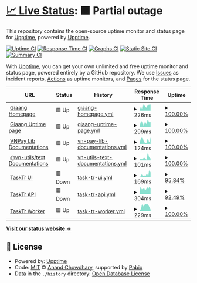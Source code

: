 # [📈 Live Status](https://uptime.giaang.id.vn): <!--live status--> **🟧 Partial outage**

This repository contains the open-source uptime monitor and status page for [Upptime](https://upptime.js.org), powered by [Upptime](https://github.com/upptime/upptime).

[![Uptime CI](https://github.com/lehuygiang28/open-source-uptime/workflows/Uptime%20CI/badge.svg)](https://github.com/lehuygiang28/open-source-uptime/actions?query=workflow%3A%22Uptime+CI%22)
[![Response Time CI](https://github.com/lehuygiang28/open-source-uptime/workflows/Response%20Time%20CI/badge.svg)](https://github.com/lehuygiang28/open-source-uptime/actions?query=workflow%3A%22Response+Time+CI%22)
[![Graphs CI](https://github.com/lehuygiang28/open-source-uptime/workflows/Graphs%20CI/badge.svg)](https://github.com/lehuygiang28/open-source-uptime/actions?query=workflow%3A%22Graphs+CI%22)
[![Static Site CI](https://github.com/lehuygiang28/open-source-uptime/workflows/Static%20Site%20CI/badge.svg)](https://github.com/lehuygiang28/open-source-uptime/actions?query=workflow%3A%22Static+Site+CI%22)
[![Summary CI](https://github.com/lehuygiang28/open-source-uptime/workflows/Summary%20CI/badge.svg)](https://github.com/lehuygiang28/open-source-uptime/actions?query=workflow%3A%22Summary+CI%22)

With [Upptime](https://upptime.js.org), you can get your own unlimited and free uptime monitor and status page, powered entirely by a GitHub repository. We use [Issues](https://github.com/upptime/upptime/issues) as incident reports, [Actions](https://github.com/lehuygiang28/open-source-uptime/actions) as uptime monitors, and [Pages](https://uptime.giaang.id.vn) for the status page.

<!--start: status pages-->
<!-- This summary is generated by Upptime (https://github.com/upptime/upptime) -->
<!-- Do not edit this manually, your changes will be overwritten -->
<!-- prettier-ignore -->
| URL | Status | History | Response Time | Uptime |
| --- | ------ | ------- | ------------- | ------ |
| <img alt="" src="https://icons.duckduckgo.com/ip3/giaang.id.vn.ico" height="13"> [Giaang Homepage](https://giaang.id.vn) | 🟩 Up | [giaang-homepage.yml](https://github.com/lehuygiang28/uptime-tracking/commits/HEAD/history/giaang-homepage.yml) | <details><summary><img alt="Response time graph" src="./graphs/giaang-homepage/response-time-week.png" height="20"> 226ms</summary><br><a href="https://uptime.giaang.id.vn/history/giaang-homepage"><img alt="Response time 285" src="https://img.shields.io/endpoint?url=https%3A%2F%2Fraw.githubusercontent.com%2Flehuygiang28%2Fuptime-tracking%2FHEAD%2Fapi%2Fgiaang-homepage%2Fresponse-time.json"></a><br><a href="https://uptime.giaang.id.vn/history/giaang-homepage"><img alt="24-hour response time 316" src="https://img.shields.io/endpoint?url=https%3A%2F%2Fraw.githubusercontent.com%2Flehuygiang28%2Fuptime-tracking%2FHEAD%2Fapi%2Fgiaang-homepage%2Fresponse-time-day.json"></a><br><a href="https://uptime.giaang.id.vn/history/giaang-homepage"><img alt="7-day response time 226" src="https://img.shields.io/endpoint?url=https%3A%2F%2Fraw.githubusercontent.com%2Flehuygiang28%2Fuptime-tracking%2FHEAD%2Fapi%2Fgiaang-homepage%2Fresponse-time-week.json"></a><br><a href="https://uptime.giaang.id.vn/history/giaang-homepage"><img alt="30-day response time 285" src="https://img.shields.io/endpoint?url=https%3A%2F%2Fraw.githubusercontent.com%2Flehuygiang28%2Fuptime-tracking%2FHEAD%2Fapi%2Fgiaang-homepage%2Fresponse-time-month.json"></a><br><a href="https://uptime.giaang.id.vn/history/giaang-homepage"><img alt="1-year response time 285" src="https://img.shields.io/endpoint?url=https%3A%2F%2Fraw.githubusercontent.com%2Flehuygiang28%2Fuptime-tracking%2FHEAD%2Fapi%2Fgiaang-homepage%2Fresponse-time-year.json"></a></details> | <details><summary><a href="https://uptime.giaang.id.vn/history/giaang-homepage">100.00%</a></summary><a href="https://uptime.giaang.id.vn/history/giaang-homepage"><img alt="All-time uptime 100.00%" src="https://img.shields.io/endpoint?url=https%3A%2F%2Fraw.githubusercontent.com%2Flehuygiang28%2Fuptime-tracking%2FHEAD%2Fapi%2Fgiaang-homepage%2Fuptime.json"></a><br><a href="https://uptime.giaang.id.vn/history/giaang-homepage"><img alt="24-hour uptime 100.00%" src="https://img.shields.io/endpoint?url=https%3A%2F%2Fraw.githubusercontent.com%2Flehuygiang28%2Fuptime-tracking%2FHEAD%2Fapi%2Fgiaang-homepage%2Fuptime-day.json"></a><br><a href="https://uptime.giaang.id.vn/history/giaang-homepage"><img alt="7-day uptime 100.00%" src="https://img.shields.io/endpoint?url=https%3A%2F%2Fraw.githubusercontent.com%2Flehuygiang28%2Fuptime-tracking%2FHEAD%2Fapi%2Fgiaang-homepage%2Fuptime-week.json"></a><br><a href="https://uptime.giaang.id.vn/history/giaang-homepage"><img alt="30-day uptime 100.00%" src="https://img.shields.io/endpoint?url=https%3A%2F%2Fraw.githubusercontent.com%2Flehuygiang28%2Fuptime-tracking%2FHEAD%2Fapi%2Fgiaang-homepage%2Fuptime-month.json"></a><br><a href="https://uptime.giaang.id.vn/history/giaang-homepage"><img alt="1-year uptime 100.00%" src="https://img.shields.io/endpoint?url=https%3A%2F%2Fraw.githubusercontent.com%2Flehuygiang28%2Fuptime-tracking%2FHEAD%2Fapi%2Fgiaang-homepage%2Fuptime-year.json"></a></details>
| <img alt="" src="https://icons.duckduckgo.com/ip3/uptime.giaang.id.vn.ico" height="13"> [Giaang Uptime page](https://uptime.giaang.id.vn) | 🟩 Up | [giaang-uptime-page.yml](https://github.com/lehuygiang28/uptime-tracking/commits/HEAD/history/giaang-uptime-page.yml) | <details><summary><img alt="Response time graph" src="./graphs/giaang-uptime-page/response-time-week.png" height="20"> 299ms</summary><br><a href="https://uptime.giaang.id.vn/history/giaang-uptime-page"><img alt="Response time 316" src="https://img.shields.io/endpoint?url=https%3A%2F%2Fraw.githubusercontent.com%2Flehuygiang28%2Fuptime-tracking%2FHEAD%2Fapi%2Fgiaang-uptime-page%2Fresponse-time.json"></a><br><a href="https://uptime.giaang.id.vn/history/giaang-uptime-page"><img alt="24-hour response time 320" src="https://img.shields.io/endpoint?url=https%3A%2F%2Fraw.githubusercontent.com%2Flehuygiang28%2Fuptime-tracking%2FHEAD%2Fapi%2Fgiaang-uptime-page%2Fresponse-time-day.json"></a><br><a href="https://uptime.giaang.id.vn/history/giaang-uptime-page"><img alt="7-day response time 299" src="https://img.shields.io/endpoint?url=https%3A%2F%2Fraw.githubusercontent.com%2Flehuygiang28%2Fuptime-tracking%2FHEAD%2Fapi%2Fgiaang-uptime-page%2Fresponse-time-week.json"></a><br><a href="https://uptime.giaang.id.vn/history/giaang-uptime-page"><img alt="30-day response time 316" src="https://img.shields.io/endpoint?url=https%3A%2F%2Fraw.githubusercontent.com%2Flehuygiang28%2Fuptime-tracking%2FHEAD%2Fapi%2Fgiaang-uptime-page%2Fresponse-time-month.json"></a><br><a href="https://uptime.giaang.id.vn/history/giaang-uptime-page"><img alt="1-year response time 316" src="https://img.shields.io/endpoint?url=https%3A%2F%2Fraw.githubusercontent.com%2Flehuygiang28%2Fuptime-tracking%2FHEAD%2Fapi%2Fgiaang-uptime-page%2Fresponse-time-year.json"></a></details> | <details><summary><a href="https://uptime.giaang.id.vn/history/giaang-uptime-page">100.00%</a></summary><a href="https://uptime.giaang.id.vn/history/giaang-uptime-page"><img alt="All-time uptime 100.00%" src="https://img.shields.io/endpoint?url=https%3A%2F%2Fraw.githubusercontent.com%2Flehuygiang28%2Fuptime-tracking%2FHEAD%2Fapi%2Fgiaang-uptime-page%2Fuptime.json"></a><br><a href="https://uptime.giaang.id.vn/history/giaang-uptime-page"><img alt="24-hour uptime 100.00%" src="https://img.shields.io/endpoint?url=https%3A%2F%2Fraw.githubusercontent.com%2Flehuygiang28%2Fuptime-tracking%2FHEAD%2Fapi%2Fgiaang-uptime-page%2Fuptime-day.json"></a><br><a href="https://uptime.giaang.id.vn/history/giaang-uptime-page"><img alt="7-day uptime 100.00%" src="https://img.shields.io/endpoint?url=https%3A%2F%2Fraw.githubusercontent.com%2Flehuygiang28%2Fuptime-tracking%2FHEAD%2Fapi%2Fgiaang-uptime-page%2Fuptime-week.json"></a><br><a href="https://uptime.giaang.id.vn/history/giaang-uptime-page"><img alt="30-day uptime 100.00%" src="https://img.shields.io/endpoint?url=https%3A%2F%2Fraw.githubusercontent.com%2Flehuygiang28%2Fuptime-tracking%2FHEAD%2Fapi%2Fgiaang-uptime-page%2Fuptime-month.json"></a><br><a href="https://uptime.giaang.id.vn/history/giaang-uptime-page"><img alt="1-year uptime 100.00%" src="https://img.shields.io/endpoint?url=https%3A%2F%2Fraw.githubusercontent.com%2Flehuygiang28%2Fuptime-tracking%2FHEAD%2Fapi%2Fgiaang-uptime-page%2Fuptime-year.json"></a></details>
| <img alt="" src="https://icons.duckduckgo.com/ip3/vnpay-lib.vercel.app.ico" height="13"> [VNPay Lib Documentations](https://vnpay-lib.vercel.app) | 🟩 Up | [vn-pay-lib-documentations.yml](https://github.com/lehuygiang28/uptime-tracking/commits/HEAD/history/vn-pay-lib-documentations.yml) | <details><summary><img alt="Response time graph" src="./graphs/vn-pay-lib-documentations/response-time-week.png" height="20"> 124ms</summary><br><a href="https://uptime.giaang.id.vn/history/vn-pay-lib-documentations"><img alt="Response time 94" src="https://img.shields.io/endpoint?url=https%3A%2F%2Fraw.githubusercontent.com%2Flehuygiang28%2Fuptime-tracking%2FHEAD%2Fapi%2Fvn-pay-lib-documentations%2Fresponse-time.json"></a><br><a href="https://uptime.giaang.id.vn/history/vn-pay-lib-documentations"><img alt="24-hour response time 212" src="https://img.shields.io/endpoint?url=https%3A%2F%2Fraw.githubusercontent.com%2Flehuygiang28%2Fuptime-tracking%2FHEAD%2Fapi%2Fvn-pay-lib-documentations%2Fresponse-time-day.json"></a><br><a href="https://uptime.giaang.id.vn/history/vn-pay-lib-documentations"><img alt="7-day response time 124" src="https://img.shields.io/endpoint?url=https%3A%2F%2Fraw.githubusercontent.com%2Flehuygiang28%2Fuptime-tracking%2FHEAD%2Fapi%2Fvn-pay-lib-documentations%2Fresponse-time-week.json"></a><br><a href="https://uptime.giaang.id.vn/history/vn-pay-lib-documentations"><img alt="30-day response time 94" src="https://img.shields.io/endpoint?url=https%3A%2F%2Fraw.githubusercontent.com%2Flehuygiang28%2Fuptime-tracking%2FHEAD%2Fapi%2Fvn-pay-lib-documentations%2Fresponse-time-month.json"></a><br><a href="https://uptime.giaang.id.vn/history/vn-pay-lib-documentations"><img alt="1-year response time 94" src="https://img.shields.io/endpoint?url=https%3A%2F%2Fraw.githubusercontent.com%2Flehuygiang28%2Fuptime-tracking%2FHEAD%2Fapi%2Fvn-pay-lib-documentations%2Fresponse-time-year.json"></a></details> | <details><summary><a href="https://uptime.giaang.id.vn/history/vn-pay-lib-documentations">100.00%</a></summary><a href="https://uptime.giaang.id.vn/history/vn-pay-lib-documentations"><img alt="All-time uptime 100.00%" src="https://img.shields.io/endpoint?url=https%3A%2F%2Fraw.githubusercontent.com%2Flehuygiang28%2Fuptime-tracking%2FHEAD%2Fapi%2Fvn-pay-lib-documentations%2Fuptime.json"></a><br><a href="https://uptime.giaang.id.vn/history/vn-pay-lib-documentations"><img alt="24-hour uptime 100.00%" src="https://img.shields.io/endpoint?url=https%3A%2F%2Fraw.githubusercontent.com%2Flehuygiang28%2Fuptime-tracking%2FHEAD%2Fapi%2Fvn-pay-lib-documentations%2Fuptime-day.json"></a><br><a href="https://uptime.giaang.id.vn/history/vn-pay-lib-documentations"><img alt="7-day uptime 100.00%" src="https://img.shields.io/endpoint?url=https%3A%2F%2Fraw.githubusercontent.com%2Flehuygiang28%2Fuptime-tracking%2FHEAD%2Fapi%2Fvn-pay-lib-documentations%2Fuptime-week.json"></a><br><a href="https://uptime.giaang.id.vn/history/vn-pay-lib-documentations"><img alt="30-day uptime 100.00%" src="https://img.shields.io/endpoint?url=https%3A%2F%2Fraw.githubusercontent.com%2Flehuygiang28%2Fuptime-tracking%2FHEAD%2Fapi%2Fvn-pay-lib-documentations%2Fuptime-month.json"></a><br><a href="https://uptime.giaang.id.vn/history/vn-pay-lib-documentations"><img alt="1-year uptime 100.00%" src="https://img.shields.io/endpoint?url=https%3A%2F%2Fraw.githubusercontent.com%2Flehuygiang28%2Fuptime-tracking%2FHEAD%2Fapi%2Fvn-pay-lib-documentations%2Fuptime-year.json"></a></details>
| <img alt="" src="https://icons.duckduckgo.com/ip3/vn-text.vercel.app.ico" height="13"> [@vn-utils/text Documentations](https://vn-text.vercel.app) | 🟩 Up | [vn-utils-text-documentations.yml](https://github.com/lehuygiang28/uptime-tracking/commits/HEAD/history/vn-utils-text-documentations.yml) | <details><summary><img alt="Response time graph" src="./graphs/vn-utils-text-documentations/response-time-week.png" height="20"> 101ms</summary><br><a href="https://uptime.giaang.id.vn/history/vn-utils-text-documentations"><img alt="Response time 82" src="https://img.shields.io/endpoint?url=https%3A%2F%2Fraw.githubusercontent.com%2Flehuygiang28%2Fuptime-tracking%2FHEAD%2Fapi%2Fvn-utils-text-documentations%2Fresponse-time.json"></a><br><a href="https://uptime.giaang.id.vn/history/vn-utils-text-documentations"><img alt="24-hour response time 78" src="https://img.shields.io/endpoint?url=https%3A%2F%2Fraw.githubusercontent.com%2Flehuygiang28%2Fuptime-tracking%2FHEAD%2Fapi%2Fvn-utils-text-documentations%2Fresponse-time-day.json"></a><br><a href="https://uptime.giaang.id.vn/history/vn-utils-text-documentations"><img alt="7-day response time 101" src="https://img.shields.io/endpoint?url=https%3A%2F%2Fraw.githubusercontent.com%2Flehuygiang28%2Fuptime-tracking%2FHEAD%2Fapi%2Fvn-utils-text-documentations%2Fresponse-time-week.json"></a><br><a href="https://uptime.giaang.id.vn/history/vn-utils-text-documentations"><img alt="30-day response time 82" src="https://img.shields.io/endpoint?url=https%3A%2F%2Fraw.githubusercontent.com%2Flehuygiang28%2Fuptime-tracking%2FHEAD%2Fapi%2Fvn-utils-text-documentations%2Fresponse-time-month.json"></a><br><a href="https://uptime.giaang.id.vn/history/vn-utils-text-documentations"><img alt="1-year response time 82" src="https://img.shields.io/endpoint?url=https%3A%2F%2Fraw.githubusercontent.com%2Flehuygiang28%2Fuptime-tracking%2FHEAD%2Fapi%2Fvn-utils-text-documentations%2Fresponse-time-year.json"></a></details> | <details><summary><a href="https://uptime.giaang.id.vn/history/vn-utils-text-documentations">100.00%</a></summary><a href="https://uptime.giaang.id.vn/history/vn-utils-text-documentations"><img alt="All-time uptime 100.00%" src="https://img.shields.io/endpoint?url=https%3A%2F%2Fraw.githubusercontent.com%2Flehuygiang28%2Fuptime-tracking%2FHEAD%2Fapi%2Fvn-utils-text-documentations%2Fuptime.json"></a><br><a href="https://uptime.giaang.id.vn/history/vn-utils-text-documentations"><img alt="24-hour uptime 100.00%" src="https://img.shields.io/endpoint?url=https%3A%2F%2Fraw.githubusercontent.com%2Flehuygiang28%2Fuptime-tracking%2FHEAD%2Fapi%2Fvn-utils-text-documentations%2Fuptime-day.json"></a><br><a href="https://uptime.giaang.id.vn/history/vn-utils-text-documentations"><img alt="7-day uptime 100.00%" src="https://img.shields.io/endpoint?url=https%3A%2F%2Fraw.githubusercontent.com%2Flehuygiang28%2Fuptime-tracking%2FHEAD%2Fapi%2Fvn-utils-text-documentations%2Fuptime-week.json"></a><br><a href="https://uptime.giaang.id.vn/history/vn-utils-text-documentations"><img alt="30-day uptime 100.00%" src="https://img.shields.io/endpoint?url=https%3A%2F%2Fraw.githubusercontent.com%2Flehuygiang28%2Fuptime-tracking%2FHEAD%2Fapi%2Fvn-utils-text-documentations%2Fuptime-month.json"></a><br><a href="https://uptime.giaang.id.vn/history/vn-utils-text-documentations"><img alt="1-year uptime 100.00%" src="https://img.shields.io/endpoint?url=https%3A%2F%2Fraw.githubusercontent.com%2Flehuygiang28%2Fuptime-tracking%2FHEAD%2Fapi%2Fvn-utils-text-documentations%2Fuptime-year.json"></a></details>
| <img alt="" src="https://icons.duckduckgo.com/ip3/tasktr.vercel.app.ico" height="13"> [TaskTr UI](https://tasktr.vercel.app/api/ping) | 🟥 Down | [task-tr-ui.yml](https://github.com/lehuygiang28/uptime-tracking/commits/HEAD/history/task-tr-ui.yml) | <details><summary><img alt="Response time graph" src="./graphs/task-tr-ui/response-time-week.png" height="20"> 169ms</summary><br><a href="https://uptime.giaang.id.vn/history/task-tr-ui"><img alt="Response time 171" src="https://img.shields.io/endpoint?url=https%3A%2F%2Fraw.githubusercontent.com%2Flehuygiang28%2Fuptime-tracking%2FHEAD%2Fapi%2Ftask-tr-ui%2Fresponse-time.json"></a><br><a href="https://uptime.giaang.id.vn/history/task-tr-ui"><img alt="24-hour response time 347" src="https://img.shields.io/endpoint?url=https%3A%2F%2Fraw.githubusercontent.com%2Flehuygiang28%2Fuptime-tracking%2FHEAD%2Fapi%2Ftask-tr-ui%2Fresponse-time-day.json"></a><br><a href="https://uptime.giaang.id.vn/history/task-tr-ui"><img alt="7-day response time 169" src="https://img.shields.io/endpoint?url=https%3A%2F%2Fraw.githubusercontent.com%2Flehuygiang28%2Fuptime-tracking%2FHEAD%2Fapi%2Ftask-tr-ui%2Fresponse-time-week.json"></a><br><a href="https://uptime.giaang.id.vn/history/task-tr-ui"><img alt="30-day response time 171" src="https://img.shields.io/endpoint?url=https%3A%2F%2Fraw.githubusercontent.com%2Flehuygiang28%2Fuptime-tracking%2FHEAD%2Fapi%2Ftask-tr-ui%2Fresponse-time-month.json"></a><br><a href="https://uptime.giaang.id.vn/history/task-tr-ui"><img alt="1-year response time 171" src="https://img.shields.io/endpoint?url=https%3A%2F%2Fraw.githubusercontent.com%2Flehuygiang28%2Fuptime-tracking%2FHEAD%2Fapi%2Ftask-tr-ui%2Fresponse-time-year.json"></a></details> | <details><summary><a href="https://uptime.giaang.id.vn/history/task-tr-ui">95.84%</a></summary><a href="https://uptime.giaang.id.vn/history/task-tr-ui"><img alt="All-time uptime 98.01%" src="https://img.shields.io/endpoint?url=https%3A%2F%2Fraw.githubusercontent.com%2Flehuygiang28%2Fuptime-tracking%2FHEAD%2Fapi%2Ftask-tr-ui%2Fuptime.json"></a><br><a href="https://uptime.giaang.id.vn/history/task-tr-ui"><img alt="24-hour uptime 70.86%" src="https://img.shields.io/endpoint?url=https%3A%2F%2Fraw.githubusercontent.com%2Flehuygiang28%2Fuptime-tracking%2FHEAD%2Fapi%2Ftask-tr-ui%2Fuptime-day.json"></a><br><a href="https://uptime.giaang.id.vn/history/task-tr-ui"><img alt="7-day uptime 95.84%" src="https://img.shields.io/endpoint?url=https%3A%2F%2Fraw.githubusercontent.com%2Flehuygiang28%2Fuptime-tracking%2FHEAD%2Fapi%2Ftask-tr-ui%2Fuptime-week.json"></a><br><a href="https://uptime.giaang.id.vn/history/task-tr-ui"><img alt="30-day uptime 98.01%" src="https://img.shields.io/endpoint?url=https%3A%2F%2Fraw.githubusercontent.com%2Flehuygiang28%2Fuptime-tracking%2FHEAD%2Fapi%2Ftask-tr-ui%2Fuptime-month.json"></a><br><a href="https://uptime.giaang.id.vn/history/task-tr-ui"><img alt="1-year uptime 98.01%" src="https://img.shields.io/endpoint?url=https%3A%2F%2Fraw.githubusercontent.com%2Flehuygiang28%2Fuptime-tracking%2FHEAD%2Fapi%2Ftask-tr-ui%2Fuptime-year.json"></a></details>
| <img alt="" src="https://icons.duckduckgo.com/ip3/tasktr-be.vercel.app.ico" height="13"> [TaskTr API](https://tasktr-be.vercel.app/api/ping) | 🟥 Down | [task-tr-api.yml](https://github.com/lehuygiang28/uptime-tracking/commits/HEAD/history/task-tr-api.yml) | <details><summary><img alt="Response time graph" src="./graphs/task-tr-api/response-time-week.png" height="20"> 304ms</summary><br><a href="https://uptime.giaang.id.vn/history/task-tr-api"><img alt="Response time 376" src="https://img.shields.io/endpoint?url=https%3A%2F%2Fraw.githubusercontent.com%2Flehuygiang28%2Fuptime-tracking%2FHEAD%2Fapi%2Ftask-tr-api%2Fresponse-time.json"></a><br><a href="https://uptime.giaang.id.vn/history/task-tr-api"><img alt="24-hour response time 346" src="https://img.shields.io/endpoint?url=https%3A%2F%2Fraw.githubusercontent.com%2Flehuygiang28%2Fuptime-tracking%2FHEAD%2Fapi%2Ftask-tr-api%2Fresponse-time-day.json"></a><br><a href="https://uptime.giaang.id.vn/history/task-tr-api"><img alt="7-day response time 304" src="https://img.shields.io/endpoint?url=https%3A%2F%2Fraw.githubusercontent.com%2Flehuygiang28%2Fuptime-tracking%2FHEAD%2Fapi%2Ftask-tr-api%2Fresponse-time-week.json"></a><br><a href="https://uptime.giaang.id.vn/history/task-tr-api"><img alt="30-day response time 376" src="https://img.shields.io/endpoint?url=https%3A%2F%2Fraw.githubusercontent.com%2Flehuygiang28%2Fuptime-tracking%2FHEAD%2Fapi%2Ftask-tr-api%2Fresponse-time-month.json"></a><br><a href="https://uptime.giaang.id.vn/history/task-tr-api"><img alt="1-year response time 376" src="https://img.shields.io/endpoint?url=https%3A%2F%2Fraw.githubusercontent.com%2Flehuygiang28%2Fuptime-tracking%2FHEAD%2Fapi%2Ftask-tr-api%2Fresponse-time-year.json"></a></details> | <details><summary><a href="https://uptime.giaang.id.vn/history/task-tr-api">92.49%</a></summary><a href="https://uptime.giaang.id.vn/history/task-tr-api"><img alt="All-time uptime 96.19%" src="https://img.shields.io/endpoint?url=https%3A%2F%2Fraw.githubusercontent.com%2Flehuygiang28%2Fuptime-tracking%2FHEAD%2Fapi%2Ftask-tr-api%2Fuptime.json"></a><br><a href="https://uptime.giaang.id.vn/history/task-tr-api"><img alt="24-hour uptime 70.86%" src="https://img.shields.io/endpoint?url=https%3A%2F%2Fraw.githubusercontent.com%2Flehuygiang28%2Fuptime-tracking%2FHEAD%2Fapi%2Ftask-tr-api%2Fuptime-day.json"></a><br><a href="https://uptime.giaang.id.vn/history/task-tr-api"><img alt="7-day uptime 92.49%" src="https://img.shields.io/endpoint?url=https%3A%2F%2Fraw.githubusercontent.com%2Flehuygiang28%2Fuptime-tracking%2FHEAD%2Fapi%2Ftask-tr-api%2Fuptime-week.json"></a><br><a href="https://uptime.giaang.id.vn/history/task-tr-api"><img alt="30-day uptime 96.19%" src="https://img.shields.io/endpoint?url=https%3A%2F%2Fraw.githubusercontent.com%2Flehuygiang28%2Fuptime-tracking%2FHEAD%2Fapi%2Ftask-tr-api%2Fuptime-month.json"></a><br><a href="https://uptime.giaang.id.vn/history/task-tr-api"><img alt="1-year uptime 96.19%" src="https://img.shields.io/endpoint?url=https%3A%2F%2Fraw.githubusercontent.com%2Flehuygiang28%2Fuptime-tracking%2FHEAD%2Fapi%2Ftask-tr-api%2Fuptime-year.json"></a></details>
| <img alt="" src="https://icons.duckduckgo.com/ip3/lehuygiang28-tasktr-worker.hf.space.ico" height="13"> [TaskTr Worker](https://lehuygiang28-tasktr-worker.hf.space/api/ping) | 🟩 Up | [task-tr-worker.yml](https://github.com/lehuygiang28/uptime-tracking/commits/HEAD/history/task-tr-worker.yml) | <details><summary><img alt="Response time graph" src="./graphs/task-tr-worker/response-time-week.png" height="20"> 229ms</summary><br><a href="https://uptime.giaang.id.vn/history/task-tr-worker"><img alt="Response time 183" src="https://img.shields.io/endpoint?url=https%3A%2F%2Fraw.githubusercontent.com%2Flehuygiang28%2Fuptime-tracking%2FHEAD%2Fapi%2Ftask-tr-worker%2Fresponse-time.json"></a><br><a href="https://uptime.giaang.id.vn/history/task-tr-worker"><img alt="24-hour response time 59" src="https://img.shields.io/endpoint?url=https%3A%2F%2Fraw.githubusercontent.com%2Flehuygiang28%2Fuptime-tracking%2FHEAD%2Fapi%2Ftask-tr-worker%2Fresponse-time-day.json"></a><br><a href="https://uptime.giaang.id.vn/history/task-tr-worker"><img alt="7-day response time 229" src="https://img.shields.io/endpoint?url=https%3A%2F%2Fraw.githubusercontent.com%2Flehuygiang28%2Fuptime-tracking%2FHEAD%2Fapi%2Ftask-tr-worker%2Fresponse-time-week.json"></a><br><a href="https://uptime.giaang.id.vn/history/task-tr-worker"><img alt="30-day response time 183" src="https://img.shields.io/endpoint?url=https%3A%2F%2Fraw.githubusercontent.com%2Flehuygiang28%2Fuptime-tracking%2FHEAD%2Fapi%2Ftask-tr-worker%2Fresponse-time-month.json"></a><br><a href="https://uptime.giaang.id.vn/history/task-tr-worker"><img alt="1-year response time 183" src="https://img.shields.io/endpoint?url=https%3A%2F%2Fraw.githubusercontent.com%2Flehuygiang28%2Fuptime-tracking%2FHEAD%2Fapi%2Ftask-tr-worker%2Fresponse-time-year.json"></a></details> | <details><summary><a href="https://uptime.giaang.id.vn/history/task-tr-worker">100.00%</a></summary><a href="https://uptime.giaang.id.vn/history/task-tr-worker"><img alt="All-time uptime 100.00%" src="https://img.shields.io/endpoint?url=https%3A%2F%2Fraw.githubusercontent.com%2Flehuygiang28%2Fuptime-tracking%2FHEAD%2Fapi%2Ftask-tr-worker%2Fuptime.json"></a><br><a href="https://uptime.giaang.id.vn/history/task-tr-worker"><img alt="24-hour uptime 100.00%" src="https://img.shields.io/endpoint?url=https%3A%2F%2Fraw.githubusercontent.com%2Flehuygiang28%2Fuptime-tracking%2FHEAD%2Fapi%2Ftask-tr-worker%2Fuptime-day.json"></a><br><a href="https://uptime.giaang.id.vn/history/task-tr-worker"><img alt="7-day uptime 100.00%" src="https://img.shields.io/endpoint?url=https%3A%2F%2Fraw.githubusercontent.com%2Flehuygiang28%2Fuptime-tracking%2FHEAD%2Fapi%2Ftask-tr-worker%2Fuptime-week.json"></a><br><a href="https://uptime.giaang.id.vn/history/task-tr-worker"><img alt="30-day uptime 100.00%" src="https://img.shields.io/endpoint?url=https%3A%2F%2Fraw.githubusercontent.com%2Flehuygiang28%2Fuptime-tracking%2FHEAD%2Fapi%2Ftask-tr-worker%2Fuptime-month.json"></a><br><a href="https://uptime.giaang.id.vn/history/task-tr-worker"><img alt="1-year uptime 100.00%" src="https://img.shields.io/endpoint?url=https%3A%2F%2Fraw.githubusercontent.com%2Flehuygiang28%2Fuptime-tracking%2FHEAD%2Fapi%2Ftask-tr-worker%2Fuptime-year.json"></a></details>

<!--end: status pages-->

[**Visit our status website →**](https://uptime.giaang.id.vn)

## 📄 License

- Powered by: [Upptime](https://github.com/upptime/upptime)
- Code: [MIT](./LICENSE) © [Anand Chowdhary](https://anandchowdhary.com), supported by [Pabio](https://pabio.com)
- Data in the `./history` directory: [Open Database License](https://opendatacommons.org/licenses/odbl/1-0/)
